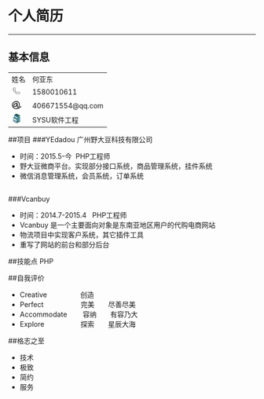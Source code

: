 # 个人简历
***

## 基本信息
<table>
<tr>
<td>姓名</td>
<td>何亚东</td>
</tr>
<tr>
<td><img src='Image/call.png' width='20' height="20"/></td>
<td>1580010611</td>
</tr>
<tr>
<td><img src='Image/email.png'  width='20' height="20"/></td>
<td>406671554@qq.com</td>
</tr>
<tr><td><img src='Image/university.png'  width='20' height="20"/></td>
<td>SYSU软件工程</td></tr>
</table>

##项目
###YEdadou 广州野大豆科技有限公司
* 时间：2015.5-今 &nbsp;PHP工程师
* 野大豆微商平台。实现部分接口系统，商品管理系统，挂件系统
* 微信消息管理系统，会员系统，订单系统

##
###Vcanbuy
* 时间：2014.7-2015.4	&nbsp;&nbsp;PHP工程师
* Vcanbuy 是一个主要面向对象是东南亚地区用户的代购电商网站
* 物流项目中实现客户系统，其它插件工具
* 重写了网站的前台和部分后台



##技能点
PHP 

##自我评价

* Creative		　　　　&nbsp;&nbsp;创造
* Perfect		　　　　&nbsp;&nbsp;&nbsp;&nbsp;完美　　尽善尽美
* Accommodate	　　容纳　　有容乃大
* Explore		　　　　　探索　　星辰大海

##格志之至
* 技术
* 极致
* 简约
* 服务



